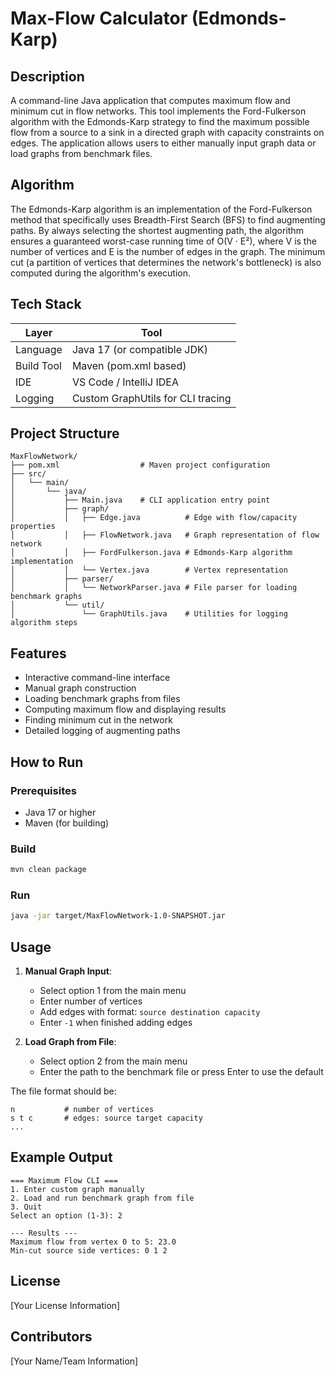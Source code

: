 # Max-Flow Calculator (Edmonds-Karp)

## Description

A command-line Java application that computes maximum flow and minimum cut in flow networks. This tool implements the Ford-Fulkerson algorithm with the Edmonds-Karp strategy to find the maximum possible flow from a source to a sink in a directed graph with capacity constraints on edges. The application allows users to either manually input graph data or load graphs from benchmark files.

## Algorithm

The Edmonds-Karp algorithm is an implementation of the Ford-Fulkerson method that specifically uses Breadth-First Search (BFS) to find augmenting paths. By always selecting the shortest augmenting path, the algorithm ensures a guaranteed worst-case running time of O(V · E²), where V is the number of vertices and E is the number of edges in the graph. The minimum cut (a partition of vertices that determines the network's bottleneck) is also computed during the algorithm's execution.

## Tech Stack

| Layer      | Tool                            |
|------------|--------------------------------|
| Language   | Java 17 (or compatible JDK)    |
| Build Tool | Maven (pom.xml based)          |
| IDE        | VS Code / IntelliJ IDEA        |
| Logging    | Custom GraphUtils for CLI tracing |

## Project Structure

```
MaxFlowNetwork/
├── pom.xml                  # Maven project configuration
├── src/
│   └── main/
│       └── java/
│           ├── Main.java    # CLI application entry point
│           ├── graph/
│           │   ├── Edge.java          # Edge with flow/capacity properties
│           │   ├── FlowNetwork.java   # Graph representation of flow network
│           │   ├── FordFulkerson.java # Edmonds-Karp algorithm implementation
│           │   └── Vertex.java        # Vertex representation
│           ├── parser/
│           │   └── NetworkParser.java # File parser for loading benchmark graphs
│           └── util/
│               └── GraphUtils.java    # Utilities for logging algorithm steps
```

## Features

- Interactive command-line interface
- Manual graph construction
- Loading benchmark graphs from files
- Computing maximum flow and displaying results
- Finding minimum cut in the network
- Detailed logging of augmenting paths

## How to Run

### Prerequisites
- Java 17 or higher
- Maven (for building)

### Build
```bash
mvn clean package
```

### Run
```bash
java -jar target/MaxFlowNetwork-1.0-SNAPSHOT.jar
```

## Usage

1. **Manual Graph Input**:
   - Select option 1 from the main menu
   - Enter number of vertices
   - Add edges with format: `source destination capacity`
   - Enter `-1` when finished adding edges

2. **Load Graph from File**:
   - Select option 2 from the main menu
   - Enter the path to the benchmark file or press Enter to use the default

The file format should be:
```
n           # number of vertices
s t c       # edges: source target capacity
...
```

## Example Output

```
=== Maximum Flow CLI ===
1. Enter custom graph manually
2. Load and run benchmark graph from file
3. Quit
Select an option (1-3): 2

--- Results ---
Maximum flow from vertex 0 to 5: 23.0
Min-cut source side vertices: 0 1 2 
```

## License

[Your License Information]

## Contributors

[Your Name/Team Information]
